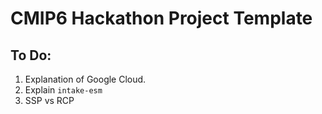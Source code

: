 # CMIP6 Hackathon Project Template

## To Do:
1. Explanation of Google Cloud.
4. Explain `intake-esm`
5. SSP vs RCP
  
